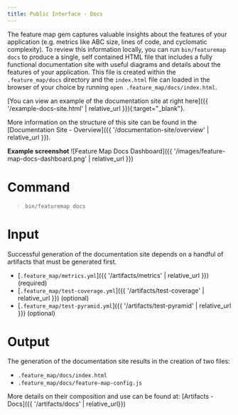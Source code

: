 ```yaml
---
title: Public Interface - Docs
---
```


The feature map gem captures valuable insights about the features of your application (e.g. metrics like ABC size, lines of code, and cyclomatic complexity). To review this information locally, you can run `bin/featuremap docs` to produce a single, self contained HTML file that includes a fully functional documentation site with useful diagrams and details about the features of your application. This file is created within the `.feature_map/docs` directory and the `index.html` file can loaded in the browser of your choice by running `open .feature_map/docs/index.html`.

[You can view an example of the documentation site at right here]({{ '/example-docs-site.html' | relative_url }}){:target="_blank"}.

More information on the structure of this site can be found in the [Documentation Site - Overview]({{ '/documentation-site/overview' | relative_url }}).

**Example screenshot**
![Feature Map Docs Dashboard]({{ '/images/feature-map-docs-dashboard.png' | relative_url }})

# Command

> `bin/featuremap docs`

# Input

Successful generation of the documentation site depends on a handful of artifacts that must be generated first.

- [`.feature_map/metrics.yml`]({{ '/artifacts/metrics' | relative_url }}) (required)
- [`.feature_map/test-coverage.yml`]({{ '/artifacts/test-coverage' | relative_url }}) (optional)
- [`.feature_map/test-pyramid.yml`]({{ '/artifacts/test-pyramid' | relative_url }}) (optional)

# Output

The generation of the documentation site results in the creation of two files:
  - `.feature_map/docs/index.html`
  - `.feature_map/docs/feature-map-config.js`

More details on their composition and use can be found at:  [Artifacts - Docs]({{ '/artifacts/docs' | relative_url}})
